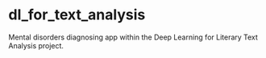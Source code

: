 # dl_for_text_analysis
Mental disorders diagnosing app within the Deep Learning for Literary Text Analysis project.
